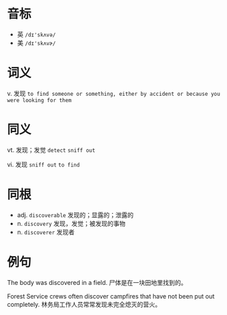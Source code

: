 # 音标

- 英 `/dɪ'skʌvə/`
- 美 `/dɪ'skʌvɚ/`

# 词义

v. 发现
`to find someone or something, either by accident or because you were looking for them`

# 同义

vt. 发现；发觉
`detect` `sniff out`

vi. 发现
`sniff out` `to find`

# 同根

- adj. `discoverable` 发现的；显露的；泄露的
- n. `discovery` 发现，发觉；被发现的事物
- n. `discoverer` 发现者

# 例句

The body was discovered in a field.
尸体是在一块田地里找到的。

Forest Service crews often discover campfires that have not been put out completely.
林务局工作人员常常发现未完全熄灭的营火。


